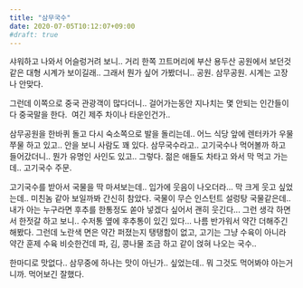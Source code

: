 ```yaml
---
title: "삼무국수"
date: 2020-07-05T10:12:07+09:00
#draft: true
---
```

샤워하고 나와서 어슬렁거려 보니.. 
거리 한쪽 끄트머리에 부산 용두산 공원에서 보던것 같은
대형 시계가 보이길래.. 그래서 뭔가 싶어 가봤더니..
공원. 삼무공원. 시계는 고장나 안맞다.

그런데 이쪽으로 중국 관광객이 많다더니..
걸어가는동안 지나치는 몇 안되는 인간들이 다 중국말을 한다. 
여긴 제주 차이나 타운인건가.. 

삼무공원을 한바퀴 돌고 다시 숙소쪽으로 발을 돌리는데..
 어느 식당 앞에 렌터카가 우물쭈물 하고 있고..
 안을 보니 사람도 꽤 있다. 삼무국수라고.. 
고기국수나 먹어볼까 하고 들어갔더니.. 
뭔가 유명인 사인도 있고.. 그렇다. 
젊은 애들도 차타고 와서 막 먹고 가는데.. 고기국수 주문.

고기국수를 받아서 국물을 딱 마셔보는데..
 입가에 웃음이 나오더라... 막 크게 웃고 싶었는데.. 
미친놈 같아 보일까봐 간신히 참았다.
 국물이 무슨 인스턴트 설렁탕 국물같은데..
 내가 아는 누구라면 후추를 한통정도 쏟아 넣겠다 싶어서
괜히 웃긴다... 그런 생각 하면서 한젓갈 하고 보니.. 
수저통 옆에 후추통이 있긴 있다...
나름 반가워서 약간 더해주긴 해봤다. 그런데
노란색 면은 약간 퍼졌는지 탱탱함이 없고,
고기는 그냥 수육이 아니라 약간 훈제 수육 비슷한건데
 파, 김, 콩나물 조금 하고 같이 얹혀 나오는 국수..


한마디로 맛없다.. 삼무중에 하나는 맛이 아닌가..
 싶었는데.. 뭐 그것도 먹어봐야 아는거니까. 먹어보긴 잘했다.

